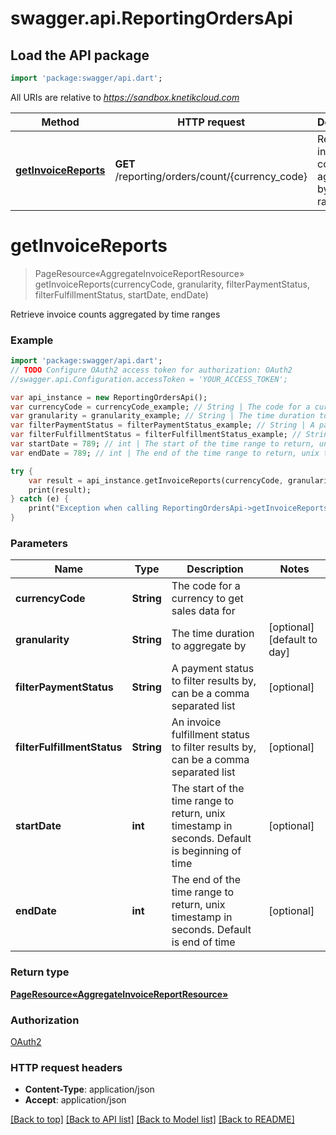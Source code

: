 # swagger.api.ReportingOrdersApi

## Load the API package
```dart
import 'package:swagger/api.dart';
```

All URIs are relative to *https://sandbox.knetikcloud.com*

Method | HTTP request | Description
------------- | ------------- | -------------
[**getInvoiceReports**](ReportingOrdersApi.md#getInvoiceReports) | **GET** /reporting/orders/count/{currency_code} | Retrieve invoice counts aggregated by time ranges


# **getInvoiceReports**
> PageResource«AggregateInvoiceReportResource» getInvoiceReports(currencyCode, granularity, filterPaymentStatus, filterFulfillmentStatus, startDate, endDate)

Retrieve invoice counts aggregated by time ranges

### Example 
```dart
import 'package:swagger/api.dart';
// TODO Configure OAuth2 access token for authorization: OAuth2
//swagger.api.Configuration.accessToken = 'YOUR_ACCESS_TOKEN';

var api_instance = new ReportingOrdersApi();
var currencyCode = currencyCode_example; // String | The code for a currency to get sales data for
var granularity = granularity_example; // String | The time duration to aggregate by
var filterPaymentStatus = filterPaymentStatus_example; // String | A payment status to filter results by, can be a comma separated list
var filterFulfillmentStatus = filterFulfillmentStatus_example; // String | An invoice fulfillment status to filter results by, can be a comma separated list
var startDate = 789; // int | The start of the time range to return, unix timestamp in seconds. Default is beginning of time
var endDate = 789; // int | The end of the time range to return, unix timestamp in seconds. Default is end of time

try { 
    var result = api_instance.getInvoiceReports(currencyCode, granularity, filterPaymentStatus, filterFulfillmentStatus, startDate, endDate);
    print(result);
} catch (e) {
    print("Exception when calling ReportingOrdersApi->getInvoiceReports: $e\n");
}
```

### Parameters

Name | Type | Description  | Notes
------------- | ------------- | ------------- | -------------
 **currencyCode** | **String**| The code for a currency to get sales data for | 
 **granularity** | **String**| The time duration to aggregate by | [optional] [default to day]
 **filterPaymentStatus** | **String**| A payment status to filter results by, can be a comma separated list | [optional] 
 **filterFulfillmentStatus** | **String**| An invoice fulfillment status to filter results by, can be a comma separated list | [optional] 
 **startDate** | **int**| The start of the time range to return, unix timestamp in seconds. Default is beginning of time | [optional] 
 **endDate** | **int**| The end of the time range to return, unix timestamp in seconds. Default is end of time | [optional] 

### Return type

[**PageResource«AggregateInvoiceReportResource»**](PageResource«AggregateInvoiceReportResource».md)

### Authorization

[OAuth2](../README.md#OAuth2)

### HTTP request headers

 - **Content-Type**: application/json
 - **Accept**: application/json

[[Back to top]](#) [[Back to API list]](../README.md#documentation-for-api-endpoints) [[Back to Model list]](../README.md#documentation-for-models) [[Back to README]](../README.md)

